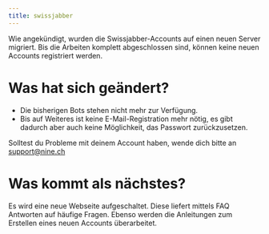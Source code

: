 ```yaml
---
title: swissjabber
---
```


Wie angekündigt, wurden die Swissjabber-Accounts auf einen neuen Server
migriert. Bis die Arbeiten komplett abgeschlossen sind, können keine
neuen Accounts registriert werden.

# Was hat sich geändert?

- Die bisherigen Bots stehen nicht mehr zur Verfügung.
- Bis auf Weiteres ist keine E-Mail-Registration mehr nötig, es gibt
dadurch aber auch keine Möglichkeit, das Passwort zurückzusetzen.

Solltest du Probleme mit deinem Account haben, wende dich bitte an
<a href="mailto:&#115;&#117;&#112;&#112;&#111;&#114;&#116;&#64;&#110;&#105;&#110;&#101;&#46;&#99;&#104;">&#115;&#117;&#112;&#112;&#111;&#114;&#116;&#64;&#110;&#105;&#110;&#101;&#46;&#99;&#104;</a>

# Was kommt als nächstes?
Es wird eine neue Webseite aufgeschaltet. Diese liefert mittels FAQ
Antworten auf häufige Fragen. Ebenso werden die Anleitungen zum
Erstellen eines neuen Accounts überarbeitet.
